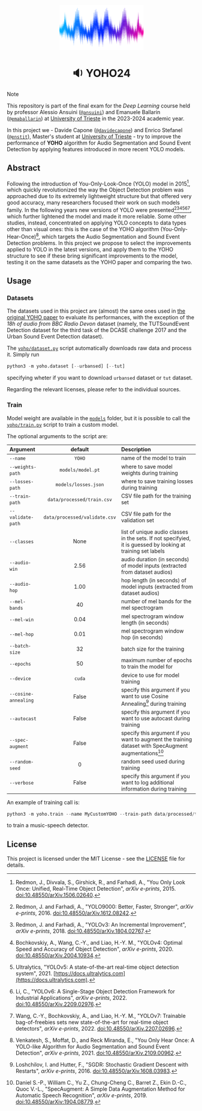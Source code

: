 <div align="center">
  <img src="./assets/sound-wave.png" width="225px">
  <h1 align="center">🔉 YOHO24</h2>
</div>

> [!NOTE]
> This repository is part of the final exam for the *Deep Learning* course held by professor Alessio Ansuini ([`@ansuini`](https://github.com/ansuini)) and Emanuele Ballarin ([`@emaballarin`](https://github.com/emaballarin)) at [University of Trieste](https://www.units.it/en) in the 2023-2024 academic year.

In this project we - Davide Capone ([`@davidecapone`](https://github.com/davidecapone)) and Enrico Stefanel ([`@enstit`](https://github.com/enstit)), Master's student at [University of Trieste](https://www.units.it/en) - try to improve the performance of **YOHO** algorithm for Audio Segmentation and Sound Event Detection by applying features introduced in more recent YOLO models.

## Abstract
Following the introduction of You-Only-Look-Once (YOLO) model in 2015[^1], which quickly revolutionized the way the Object Detection problem was approached due to its extremely lightweight structure but that offered very good accuracy, many researchers focused their work on such models family. In the following years new versions of YOLO were presented[^2][^3][^5][^7][^8][^9], which further lightened the model and made it more reliable. Some other studies, instead, concentrated on applying YOLO concepts to data types other than visual ones: this is the case of the YOHO algorithm (You-Only-Hear-Once)[^6], which targets the Audio Segmentation and Sound Event Detection problems. In this project we propose to select the improvements applied to YOLO in the latest versions, and apply them to the YOHO structure to see if these bring significant improvements to the model, testing it on the same datasets as the YOHO paper and comparing the two.

## Usage

### Datasets
The datasets used in this project are (almost) the same ones used in [the original YOHO paper](https://doi.org/10.48550/arXiv.2109.00962) to evaluate its performances, with the exception of the *18h of audio from BBC Radio Devon* dataset (namely, the TUTSoundEvent Detection dataset for the third task of the DCASE challenge 2017 and the Urban Sound Event Detection dataset).

The [`yoho/dataset.py`](./yoho/dataset.py) script automatically downloads raw data and process it. Simply run
```python
python3 -m yoho.dataset [--urbansed] [--tut]
```
specifying wheter if you want to download `urbansed` dataset or `tut` dataset.

Regarding the relevant licenses, please refer to the individual sources.

### Train
Model weight are available in the [`models`](./models) folder, but it is possible to call the [`yoho/train.py`](./yoho/train.py) script to train a custom model.

The optional arguments to the script are:

|**Argument**|**default**|**Description**|
|:--|:-:|:--|
`--name` | `YOHO` | name of the model to train
`--weights-path` | `models/model.pt` | where to save model weights during training
`--losses-path` | `models/losses.json` | where to save training losses during training
`--train-path` | `data/processed/train.csv` | CSV file path for the training set
`--validate-path` | `data/processed/validate.csv` | CSV file path for the validation set
`--classes` | None | list of unique audio classes in the sets. If not specifyied, it is guessed by looking at training set labels
`--audio-win` | 2.56 | audio duration (in seconds) of model inputs (extracted from dataset audios)
`--audio-hop` | 1.00 | hop length (in seconds) of model inputs (extracted from dataset audios)
`--mel-bands` | 40 | number of mel bands for the mel spectrogram
`--mel-win` | 0.04 | mel spectrogram window length (in seconds)
`--mel-hop` | 0.01 | mel spectrogram window hop (in seconds)
`--batch-size` | 32 | batch size for the training
`--epochs` | 50 | maximum number of epochs to train the model for
`--device` | `cuda` | device to use for model training
`--cosine-annealing` | False | specify this argument if you want to use Cosine Annealing[^10] during training
`--autocast` | False | specify this argument if you want to use autocast during training
`--spec-augment` | False | specify this argument if you want to augment the training dataset with SpecAugment augmentations[^4]
`--random-seed` | 0 | random seed used during training
`--verbose` | False | specify this argument if you want to log additional information during training

An example of training call is:
```python
python3 -m yoho.train --name MyCustomYOHO --train-path data/processed/train.csv --validate-path data/processed/validate.csv --classes speech music --batch-size 128 --epochs 100 --cosine-annealing --spec-augment --verbose
```
to train a music-speech detector.

## License
This project is licensed under the MIT License - see the [LICENSE](./LICENSE) file for details.


[^1]: Redmon, J., Divvala, S., Girshick, R., and Farhadi, A., "You Only Look Once: Unified, Real-Time Object Detection", *arXiv e-prints*, 2015. [doi:10.48550/arXiv.1506.02640](https://doi.org/10.48550/arXiv.1506.02640).

[^2]:
    Redmon, J. and Farhadi, A., "YOLO9000: Better, Faster, Stronger", *arXiv e-prints*, 2016. [doi:10.48550/arXiv.1612.08242](https://doi.org/10.48550/arXiv.1612.08242).

[^3]:
    Redmon, J. and Farhadi, A., "YOLOv3: An Incremental Improvement", *arXiv e-prints*, 2018. [doi:10.48550/arXiv.1804.02767](https://doi.org/10.48550/arXiv.1804.02767).

[^4]:
    Daniel S.-P., William C., Yu Z., Chung-Cheng C., Barret Z., Ekin D.-C., Quoc V.-L., "SpecAugment: A Simple Data Augmentation Method for Automatic Speech Recognition", *arXiv e-prints*, 2019. [doi:10.48550/arXiv:1904.08779](https://doi.org/10.48550/arXiv.1904.08779).

[^5]:
    Bochkovskiy, A., Wang, C.-Y., and Liao, H.-Y. M., "YOLOv4: Optimal Speed and Accuracy of Object Detection", *arXiv e-prints*, 2020. [doi:10.48550/arXiv.2004.10934](https://doi.org/10.48550/arXiv.2004.10934).

[^6]:
    Venkatesh, S., Moffat, D., and Reck Miranda, E., "You Only Hear Once: A YOLO-like Algorithm for Audio Segmentation and Sound Event Detection", *arXiv e-prints*, 2021. [doi:10.48550/arXiv.2109.00962](https://doi.org/10.48550/arXiv.2109.00962).

[^7]:
    Ultralytics, "YOLOv5: A state-of-the-art real-time object detection system", 2021. [https://docs.ultralytics.com](https://docs.ultralytics.com).

[^8]:
    Li, C., "YOLOv6: A Single-Stage Object Detection Framework for Industrial Applications", *arXiv e-prints*, 2022. [doi:10.48550/arXiv.2209.02976](https://doi.org/10.48550/arXiv.2209.02976).

[^9]:
    Wang, C.-Y., Bochkovskiy, A., and Liao, H.-Y. M., "YOLOv7: Trainable bag-of-freebies sets new state-of-the-art for real-time object detectors", *arXiv e-prints*, 2022. [doi:10.48550/arXiv.2207.02696](https://doi.org/10.48550/arXiv.2207.02696).

[^10]:
    Loshchilov, I. and Hutter, F., "SGDR: Stochastic Gradient Descent with Restarts", *arXiv e-prints*, 2016. [doi:10.48550/arXiv.1608.03983](https://doi.org/10.48550/arXiv.1608.03983).